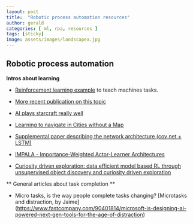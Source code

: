 ```yaml
---
layout: post
title:  "Robotic process automation resources"
author: gerald
categories: [ ml, rpa, resources ]
tags: [sticky]
image: assets/images/landscapea.jpg
---
```


Robotic process automation
---

**Intros about learning**

* [Reinforcement learning example](https://deepmind.com/research/publications/playing-atari-deep-reinforcement-learning/ ) to teach machines tasks. 
* [More recent publication on this topic](https://arxiv.org/abs/1901.00943v1)
* [AI plays starcraft really well](https://deepmind.com/blog/alphastar-mastering-real-time-strategy-game-starcraft-ii/)
* [Learning to navigate in Cities without a Map](https://deepmind.com/blog/article/learning-to-navigate-cities-without-a-map )
* [Supplemental paper describing the network architecture (cov net + LSTM)](https://github.com/deepmind/streetlearn) 

* [IMPALA - Importance-Weighted Actor-Learner Architectures](https://deepmind.com/blog/article/impala-scalable-distributed-deeprl-dmlab-30)
* [Curiosity driven exploration: data efficient model based RL through unsupervised object discovery and curiosity driven exploration](https://deepmind.com/research/publications/COBRA-Data-Efficient-Model-Based-RL)

** General articles about task completion **
* Micro tasks, is the way people complete tasks changing? [Microtasks and distraction, by Jaime] (https://www.fastcompany.com/90401814/microsoft-is-designing-ai-powered-next-gen-tools-for-the-age-of-distraction)